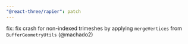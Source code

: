 ```yaml
---
"@react-three/rapier": patch
---
```


fix: fix crash for non-indexed trimeshes by applying `mergeVertices` from `BufferGeometryUtils` (@machado2)
